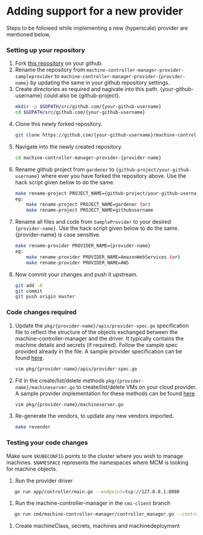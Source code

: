# Adding support for a new provider

Steps to be followed while implementing a new (hyperscale) provider are mentioned below,

### Setting up your repository

1. Fork [this repository](https://github.com/gardener/machine-controller-manager-provider-sampleprovider) on your github.
1. Rename the repository from `machine-controller-manager-provider-sampleprovider` to `machine-controller-manager-provider-{provider-name}` by updating the same in your github repository settings.
1. Create directories as required and nagivate into this path. {your-github-username} could also be {github-project}.
    ```bash
    mkdir -p $GOPATH/src/github.com/{your-github-username}
    cd $GOPATH/src/github.com/{your-github-username}
    ```
1. Clone this newly forked repository.
    ```bash
    git clone https://github.com/{your-github-username}/machine-controller-manager-provider-{provider-name}
    ```
1. Navigate into the newly created repository.
    ```bash
    cd machine-controller-manager-provider-{provider-name}
    ```
1. Rename github project from `gardener` to `{github-project/your-github-username}` where ever you have forked the repository above. Use the hack script given below to do the same.
    ```bash
    make rename-project PROJECT_NAME={github-project/your-github-username}
    eg:
        make rename-project PROJECT_NAME=gardener (or)
        make rename-project PROJECT_NAME=githubusername
    ```
1. Rename all files and code from `SampleProvider` to your desired `{provider-name}`. Use the hack script given below to do the same. {provider-name} is case sensitive.
    ```bash
    make rename-provider PROVIDER_NAME={provider-name}
    eg:
        make rename-provider PROVIDER_NAME=AmazonWebServices (or)
        make rename-provider PROVIDER_NAME=AWS
    ```
1. Now commit your changes and push it upstream.
    ```bash
    git add -A
    git commit
    git push origin master
    ```

### Code changes required

1. Update the `pkg/{provider-name}/apis/provider-spec.go` specification file to reflect the structure of the objects exchanged between the machine-controller-manager and the driver. It typically contains the machine details and secrets (if required). Follow the sample spec provided already in the file. A sample provider specification can be found [here](https://github.com/prashanth26/machine-controller-manager-provider-gcp/blob/master/pkg/gcp/apis/provider-spec.go). 
    ```bash
    vim pkg/{provider-name}/apis/provider-spec.go
    ```
1. Fill in the create/list/delete methods `pkg/{provider-name}/machineserver.go` to create/list/delete VMs on your cloud provider. A sample provider implementation for these methods can be found [here](https://github.com/prashanth26/machine-controller-manager-provider-gcp/blob/master/pkg/gcp/machineserver.go).
    ```bash
    vim pkg/{provider-name}/machineserver.go
    ```
1. Re-generate the vendors, to update any new vendors imported.
    ```bash
    make revendor
    ```

### Testing your code changes

Make sure `$KUBECONFIG` points to the cluster where you wish to manage machines. `$NAMESPACE` represents the namespaces where MCM is looking for machine objects.

1. Run the provider driver
```bash
   go run app/controller/main.go --endpoint=tcp://127.0.0.1:8080
```
1. Run the machine-controller-manager in the `cmi-client` branch
```bash
   go run cmd/machine-controller-manager/controller_manager.go --control-kubeconfig=$KUBECONFIG --target-kubeconfig=$KUBECONFIG --namespace=$NAMESPACE
```
1. Create machineClass, secrets, machines and machinedeployment
